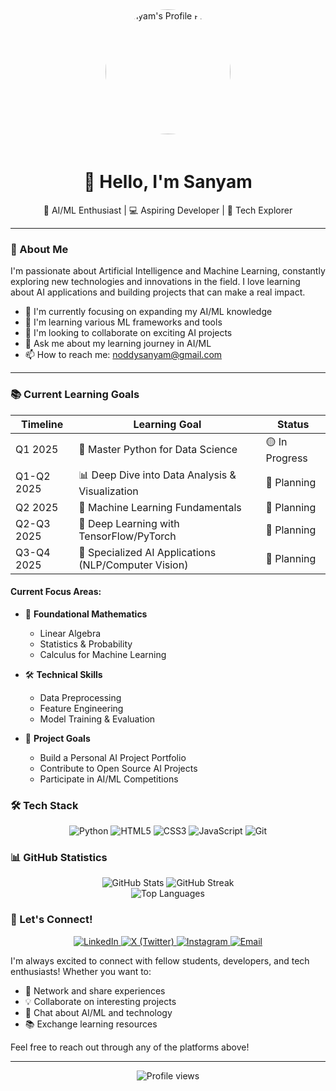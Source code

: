 <div align="center">
  <img 
src="https://github.com/Sanyam4007.png" alt="Sanyam's Profile Picture" style="border-radius: 50%; width: 200px; height: 200px; margin-bottom: 20px;"/>
  <h1>👋 Hello, I'm Sanyam</h1>
  <p>🤖 AI/ML Enthusiast | 💻 Aspiring Developer | 🌱 Tech Explorer</p>
</div>

---

### 🧐 About Me

I'm passionate about Artificial Intelligence and Machine Learning, constantly exploring new technologies and innovations in the field. I love learning about AI applications and building projects that can make a real impact.

- 🔭 I'm currently focusing on expanding my AI/ML knowledge
- 🌱 I'm learning various ML frameworks and tools
- 👯 I'm looking to collaborate on exciting AI projects
- 💬 Ask me about my learning journey in AI/ML
- 📫 How to reach me: [noddysanyam@gmail.com](mailto:noddysanyam@gmail.com)

---

### 📚 Current Learning Goals

<div align="center">

| Timeline | Learning Goal | Status |
|----------|--------------|---------|
| Q1 2025 | 🐍 Master Python for Data Science | 🟡 In Progress |
| Q1-Q2 2025 | 📊 Deep Dive into Data Analysis & Visualization | 🔵 Planning |
| Q2 2025 | 🧠 Machine Learning Fundamentals | 🔵 Planning |
| Q2-Q3 2025 | 🤖 Deep Learning with TensorFlow/PyTorch | 🔵 Planning |
| Q3-Q4 2025 | 🔬 Specialized AI Applications (NLP/Computer Vision) | 🔵 Planning |

</div>

#### Current Focus Areas:
- 📘 **Foundational Mathematics**
  - Linear Algebra
  - Statistics & Probability
  - Calculus for Machine Learning

- 🛠️ **Technical Skills**
  - Data Preprocessing
  - Feature Engineering
  - Model Training & Evaluation
    
- 🎯 **Project Goals**
  - Build a Personal AI Project Portfolio
  - Contribute to Open Source AI Projects
  - Participate in AI/ML Competitions

### 🛠️ Tech Stack

<p align="center">
  <!-- Programming Languages -->
  <img src="https://img.shields.io/badge/Python-3776AB?style=for-the-badge&logo=python&logoColor=white" alt="Python"/>
  <img src="https://img.shields.io/badge/HTML5-E34F26?style=for-the-badge&logo=html5&logoColor=white" alt="HTML5"/>
  <img src="https://img.shields.io/badge/CSS3-1572B6?style=for-the-badge&logo=css3&logoColor=white" alt="CSS3"/>

  <!-- Learning/Interested In -->
  <img src="https://img.shields.io/badge/JavaScript-F7DF1E?style=for-the-badge&logo=javascript&logoColor=black" alt="JavaScript"/>
  <img src="https://img.shields.io/badge/Git-F05032?style=for-the-badge&logo=git&logoColor=white" alt="Git"/>
</p>

### 📊 GitHub Statistics

<div align="center">
  <img src="https://github-readme-stats.vercel.app/api?username=Sanyam4007&show_icons=true&count_private=true&hide_title=true&theme=dark" alt="GitHub Stats"/>
  <img src="https://github-readme-streak-stats.herokuapp.com/?user=Sanyam4007&theme=dark" alt="GitHub Streak"/>
</div>

<div align="center">
  <img src="https://github-readme-stats.vercel.app/api/top-langs/?username=Sanyam4007&layout=compact&theme=dark" alt="Top Languages"/>
</div>

### 🤝 Let's Connect!

<p align="center">
  <a href="https://www.linkedin.com/in/sanyam-sood-4ba45031b">
    <img src="https://img.shields.io/badge/LinkedIn-0077B5?style=for-the-badge&logo=linkedin&logoColor=white" alt="LinkedIn"/>
  </a>
  <a href="https://twitter.com/notsanyam14">
    <img src="https://img.shields.io/badge/X_(Twitter)-000000?style=for-the-badge&logo=x&logoColor=white" alt="X (Twitter)"/>
  </a>
  <a href="https://instagram.com/notsanyam.14">
    <img src="https://img.shields.io/badge/Instagram-E4405F?style=for-the-badge&logo=instagram&logoColor=white" alt="Instagram"/>
  </a>
  <a href="mailto:noddysanyam@gmail.com">
    <img src="https://img.shields.io/badge/Gmail-D14836?style=for-the-badge&logo=gmail&logoColor=white" alt="Email"/>
  </a>
</p>

I'm always excited to connect with fellow students, developers, and tech enthusiasts! Whether you want to:
- 🤝 Network and share experiences
- 💡 Collaborate on interesting projects
- 💬 Chat about AI/ML and technology
- 📚 Exchange learning resources

Feel free to reach out through any of the platforms above!

---

<div align="center">
  <img src="https://komarev.com/ghpvc/?username=Sanyam4007&color=blue&style=flat-square&label=Profile+Views" alt="Profile views"/>
</div>
